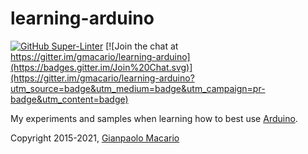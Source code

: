 # learning-arduino

[![GitHub Super-Linter](https://github.com/gmacario/learning-arduino/workflows/Lint%20Code%20Base/badge.svg)](https://github.com/marketplace/actions/super-linter)
[![Join the chat at https://gitter.im/gmacario/learning-arduino](https://badges.gitter.im/Join%20Chat.svg)](https://gitter.im/gmacario/learning-arduino?utm_source=badge&utm_medium=badge&utm_campaign=pr-badge&utm_content=badge)

My experiments and samples when learning how to best use [Arduino](http://arduino.cc/).

Copyright 2015-2021, [Gianpaolo Macario](https://gmacario.github.io/)

<!-- EOF -->

